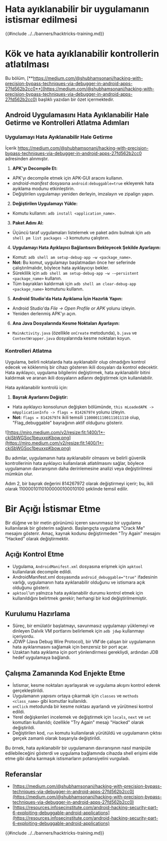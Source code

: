 # Hata ayıklanabilir bir uygulamanın istismar edilmesi

{{#include ../../banners/hacktricks-training.md}}

# **Kök ve hata ayıklanabilir kontrollerin atlatılması**

Bu bölüm, [**https://medium.com/@shubhamsonani/hacking-with-precision-bypass-techniques-via-debugger-in-android-apps-27fd562b2cc0**](https://medium.com/@shubhamsonani/hacking-with-precision-bypass-techniques-via-debugger-in-android-apps-27fd562b2cc0) başlıklı yazıdan bir özet içermektedir.

## Android Uygulamasını Hata Ayıklanabilir Hale Getirme ve Kontrolleri Atlatma Adımları

### **Uygulamayı Hata Ayıklanabilir Hale Getirme**

İçerik https://medium.com/@shubhamsonani/hacking-with-precision-bypass-techniques-via-debugger-in-android-apps-27fd562b2cc0 adresinden alınmıştır.

1. **APK'yı Decompile Et:**

- APK'yı decompile etmek için APK-GUI aracını kullanın.
- _android-manifest_ dosyasına `android:debuggable=true` ekleyerek hata ayıklama modunu etkinleştirin.
- Değiştirilen uygulamayı yeniden derleyin, imzalayın ve zipalign yapın.

2. **Değiştirilen Uygulamayı Yükle:**

- Komutu kullanın: `adb install <application_name>`.

3. **Paket Adını Al:**

- Üçüncü taraf uygulamaları listelemek ve paket adını bulmak için `adb shell pm list packages –3` komutunu çalıştırın.

4. **Uygulamayı Hata Ayıklayıcı Bağlantısını Bekleyecek Şekilde Ayarlayın:**

- Komut: `adb shell am setup-debug-app –w <package_name>`.
- **Not:** Bu komut, uygulamayı başlatmadan önce her seferinde çalıştırılmalıdır, böylece hata ayıklayıcıyı bekler.
- Süreklilik için `adb shell am setup-debug-app –w -–persistent <package_name>` kullanın.
- Tüm bayrakları kaldırmak için `adb shell am clear-debug-app <package_name>` komutunu kullanın.

5. **Android Studio'da Hata Ayıklama İçin Hazırlık Yapın:**

- Android Studio'da _File -> Open Profile or APK_ yolunu izleyin.
- Yeniden derlenmiş APK'yı açın.

6. **Ana Java Dosyalarında Kesme Noktaları Ayarlayın:**
- `MainActivity.java` (özellikle `onCreate` metodunda), `b.java` ve `ContextWrapper.java` dosyalarında kesme noktaları koyun.

### **Kontrolleri Atlatma**

Uygulama, belirli noktalarda hata ayıklanabilir olup olmadığını kontrol edecek ve köklenmiş bir cihazı gösteren ikili dosyaları da kontrol edecektir. Hata ayıklayıcı, uygulama bilgilerini değiştirmek, hata ayıklanabilir bitini kaldırmak ve aranan ikili dosyaların adlarını değiştirmek için kullanılabilir.

Hata ayıklanabilir kontrolü için:

1. **Bayrak Ayarlarını Değiştir:**
- Hata ayıklayıcı konsolunun değişken bölümünde, `this mLoadedAPK -> mApplicationInfo -> flags = 814267974` yolunu izleyin.
- **Not:** `flags = 814267974` ikili temsili `11000011100111011110` olup, "Flag_debuggable" bayrağının aktif olduğunu gösterir.

![https://miro.medium.com/v2/resize:fit:1400/1*-ckiSbWGSoc1beuxxpKbow.png](https://miro.medium.com/v2/resize:fit:1400/1*-ckiSbWGSoc1beuxxpKbow.png)

Bu adımlar, uygulamanın hata ayıklanabilir olmasını ve belirli güvenlik kontrollerinin hata ayıklayıcı kullanılarak atlatılmasını sağlar, böylece uygulamanın davranışının daha derinlemesine analizi veya değiştirilmesi mümkün olur.

Adım 2, bir bayrak değerini 814267972 olarak değiştirmeyi içerir; bu, ikili olarak 110000101101000000100010100 şeklinde temsil edilir.

# **Bir Açığı İstismar Etme**

Bir düğme ve bir metin görünümü içeren savunmasız bir uygulama kullanılarak bir gösterim sağlandı. Başlangıçta uygulama "Crack Me" mesajını gösterir. Amaç, kaynak kodunu değiştirmeden "Try Again" mesajını "Hacked" olarak değiştirmektir.

## **Açığı Kontrol Etme**

- Uygulama, `AndroidManifest.xml` dosyasına erişmek için `apktool` kullanılarak decompile edildi.
- AndroidManifest.xml dosyasında `android_debuggable="true"` ifadesinin varlığı, uygulamanın hata ayıklanabilir olduğunu ve istismara açık olduğunu gösterir.
- `apktool`'un yalnızca hata ayıklanabilir durumu kontrol etmek için kullanıldığını belirtmek gerekir; herhangi bir kod değiştirilmemiştir.

## **Kurulumu Hazırlama**

- Süreç, bir emülatör başlatmayı, savunmasız uygulamayı yüklemeyi ve dinleyen Dalvik VM portlarını belirlemek için `adb jdwp` kullanmayı içeriyordu.
- JDWP (Java Debug Wire Protocol), bir VM'de çalışan bir uygulamanın hata ayıklanmasını sağlamak için benzersiz bir port açar.
- Uzaktan hata ayıklama için port yönlendirmesi gerekliydi, ardından JDB hedef uygulamaya bağlandı.

## **Çalışma Zamanında Kod Enjekte Etme**

- İstismar, kesme noktaları ayarlayarak ve uygulama akışını kontrol ederek gerçekleştirildi.
- Uygulamanın yapısını ortaya çıkarmak için `classes` ve `methods <class_name>` gibi komutlar kullanıldı.
- `onClick` metodunda bir kesme noktası ayarlandı ve yürütmesi kontrol edildi.
- Yerel değişkenleri incelemek ve değiştirmek için `locals`, `next` ve `set` komutları kullanıldı; özellikle "Try Again" mesajı "Hacked" olarak değiştirildi.
- Değiştirilen kod, `run` komutu kullanılarak yürütüldü ve uygulamanın çıktısı gerçek zamanlı olarak başarıyla değiştirildi.

Bu örnek, hata ayıklanabilir bir uygulamanın davranışının nasıl manipüle edilebileceğini gösterdi ve uygulama bağlamında cihazda shell erişimi elde etme gibi daha karmaşık istismarların potansiyelini vurguladı.

## Referanslar

- [https://medium.com/@shubhamsonani/hacking-with-precision-bypass-techniques-via-debugger-in-android-apps-27fd562b2cc0](https://medium.com/@shubhamsonani/hacking-with-precision-bypass-techniques-via-debugger-in-android-apps-27fd562b2cc0)
- [https://resources.infosecinstitute.com/android-hacking-security-part-6-exploiting-debuggable-android-applications](https://resources.infosecinstitute.com/android-hacking-security-part-6-exploiting-debuggable-android-applications)

{{#include ../../banners/hacktricks-training.md}}

